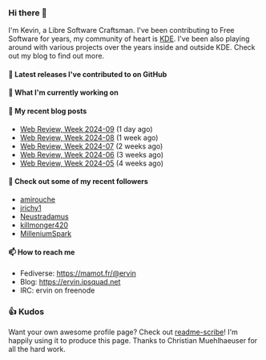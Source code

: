 ### Hi there 👋

I'm Kevin, a Libre Software Craftsman. I've been contributing to Free Software for years,
my community of heart is [KDE](https://kde.org). I've been also playing around with various
projects over the years inside and outside KDE. Check out my blog to find out more.

#### 🔭 Latest releases I've contributed to on GitHub


#### 🌱 What I'm currently working on


#### 📜 My recent blog posts

- [Web Review, Week 2024-09](https://ervin.ipsquad.net/blog/2024/03/01/web-review-week-2024-09/) (1 day ago)
- [Web Review, Week 2024-08](https://ervin.ipsquad.net/blog/2024/02/23/web-review-week-2024-08/) (1 week ago)
- [Web Review, Week 2024-07](https://ervin.ipsquad.net/blog/2024/02/16/web-review-week-2024-07/) (2 weeks ago)
- [Web Review, Week 2024-06](https://ervin.ipsquad.net/blog/2024/02/09/web-review-week-2024-06/) (3 weeks ago)
- [Web Review, Week 2024-05](https://ervin.ipsquad.net/blog/2024/02/02/web-review-week-2024-05/) (4 weeks ago)

#### 👯 Check out some of my recent followers

- [amirouche](https://github.com/amirouche)
- [jrichy1](https://github.com/jrichy1)
- [Neustradamus](https://github.com/Neustradamus)
- [killmonger420](https://github.com/killmonger420)
- [MilleniumSpark](https://github.com/MilleniumSpark)

#### 📫 How to reach me

- Fediverse: https://mamot.fr/@ervin
- Blog: https://ervin.ipsquad.net
- IRC: ervin on freenode

### 👍 Kudos

Want your own awesome profile page? Check out [readme-scribe](https://github.com/muesli/readme-scribe)!
I'm happily using it to produce this page. Thanks to Christian Muehlhaeuser for all the hard work.

